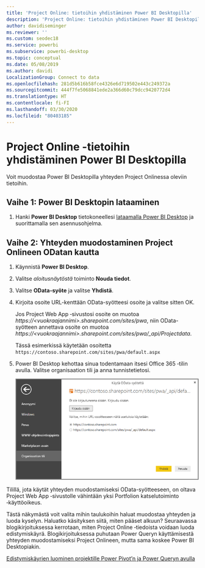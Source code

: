 ```yaml
---
title: 'Project Online: tietoihin yhdistäminen Power BI Desktopilla'
description: 'Project Online: tietoihin yhdistäminen Power BI Desktopilla'
author: davidiseminger
ms.reviewer: ''
ms.custom: seodec18
ms.service: powerbi
ms.subservice: powerbi-desktop
ms.topic: conceptual
ms.date: 05/08/2019
ms.author: davidi
LocalizationGroup: Connect to data
ms.openlocfilehash: 281d5b616b58fce4326e6d719502e443c249372a
ms.sourcegitcommit: 444f7fe5068841ede2a366d60c79dcc9420772d4
ms.translationtype: HT
ms.contentlocale: fi-FI
ms.lasthandoff: 03/30/2020
ms.locfileid: "80403185"
---
```

# <a name="connect-to-project-online-data-through-power-bi-desktop"></a>Project Online -tietoihin yhdistäminen Power BI Desktopilla
Voit muodostaa Power BI Desktopilla yhteyden Project Onlinessa oleviin tietoihin.

## <a name="step-1-download-power-bi-desktop"></a>Vaihe 1: Power BI Desktopin lataaminen
1. Hanki **Power BI Desktop** tietokoneellesi [lataamalla Power BI Desktop](https://go.microsoft.com/fwlink/?LinkID=521662) ja suorittamalla sen asennusohjelma.

## <a name="step-2-connect-to-project-online-with-odata"></a>Vaihe 2: Yhteyden muodostaminen Project Onlineen ODatan kautta
1. Käynnistä **Power BI Desktop**.
2. Valitse *aloitusnäytöstä* toiminto **Nouda tiedot**.
3. Valitse **OData-syöte** ja valitse **Yhdistä**.
4. Kirjoita osoite URL-kenttään OData-syötteesi osoite ja valitse sitten OK.
   
   Jos Project Web App ‑sivustosi osoite on muotoa *https://\<vuokraajannimi\>.sharepoint.com/sites/pwa*, niin OData-syötteen annettava osoite on muotoa *https://\<vuokraajannimi\>.sharepoint.com/sites/pwa/\_api/Projectdata*.
   
   Tässä esimerkissä käytetään osoitetta `https://contoso.sharepoint.com/sites/pwa/default.aspx`
5. Power BI Desktop kehottaa sinua todentamaan itsesi Office 365 ‑tilin avulla. Valitse organisaation tili ja anna tunnistetietosi.
   
   ![](media/desktop-project-online-connect-to-data/image.png)

Tilillä, jota käytät yhteyden muodostamiseksi OData-syötteeseen, on oltava Project Web App ‑sivustolle vähintään yksi Portfolion katselutoiminto ‑käyttöoikeus. 

Tästä näkymästä voit valita mihin taulukoihin haluat muodostaa yhteyden ja luoda kyselyn.  Haluatko käsityksen siitä, miten pääset alkuun?  Seuraavassa blogikirjoituksessa kerrotaan, miten Project Online ‑tiedoista voidaan luoda edistymiskäyrä.  Blogikirjoituksessa puhutaan Power Queryn käyttämisestä yhteyden muodostamiseksi Project Onlineen, mutta sama koskee Power BI Desktopiakin.

[Edistymiskäyrien luominen projektille Power Pivot’n ja Power Queryn avulla](https://blogs.office.com/2014/03/24/creating-burndown-charts-for-project-using-power-pivot-and-power-query/)

